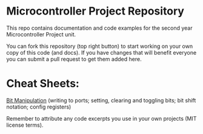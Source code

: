 # Microcontroller Project Repository

This repo contains documentation and code examples for the second year Microcontroller Project unit.

You can fork this repository (top right button) to start working on your own copy of this code (and docs).
If you have changes that will benefit everyone you can submit a pull request to get them added here.


# Cheat Sheets:
[Bit Manipulation]() (writing to ports; setting, clearing and toggling bits; bit shift notation; config registers)

Remember to attribute any code excerpts you use in your own projects (MIT license terms).
